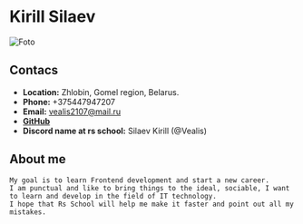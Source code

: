 # **Kirill Silaev**

![Foto](https://sun9-16.userapi.com/impg/2M8mBIHYKTwkWyp-9QbbsbY2OKdpl01-l_jl3g/TN8EePpAIUA.jpg?size=1600x1068&quality=95&sign=922871b67b09b0c46419ec43e3949b0d&type=album)

## Contacs

- **Location:** Zhlobin, Gomel region, Belarus.
- **Phone:** +375447947207
- **Email:** vealis2107@mail.ru
- **[GitHub](https://github.com/Vealis)**
- **Discord name at rs school:** Silaev Kirill (@Vealis)

## About me

    My goal is to learn Frontend development and start a new career.
    I am punctual and like to bring things to the ideal, sociable, I want to learn and develop in the field of IT technology.
    I hope that Rs School will help me make it faster and point out all my mistakes.
